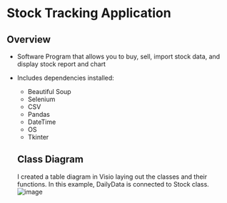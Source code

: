 # Stock Tracking Application

## Overview

- Software Program that allows you to buy, sell, import stock data, and display stock report and chart
- Includes dependencies installed:
  - Beautiful Soup
  - Selenium
  - CSV
  - Pandas
  - DateTime
  - OS
  - Tkinter
  
  ## Class Diagram
  I created a table diagram in Visio laying out the classes and their functions. In this example, DailyData is connected to Stock class.
  ![image](https://user-images.githubusercontent.com/108701384/178635055-b2137e8c-5787-4c9d-9b75-9e312ba96fe2.png)

  
  

